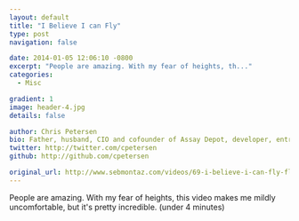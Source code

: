 ```yaml
---
layout: default
title: "I Believe I can Fly"
type: post
navigation: false

date: 2014-01-05 12:06:10 -0800
excerpt: "People are amazing. With my fear of heights, th..."
categories:
  - Misc

gradient: 1
image: header-4.jpg
details: false

author: Chris Petersen
bio: Father, husband, CIO and cofounder of Assay Depot, developer, entrepreneur and technologist.
twitter: http://twitter.com/cpetersen
github: http://github.com/cpetersen

original_url: http://www.sebmontaz.com/videos/69-i-believe-i-can-fly-flight-of-the-frenchies-trailer
---
```



People are amazing. With my fear of heights, this video makes me mildly uncomfortable, but it's pretty incredible. (under 4 minutes) 
